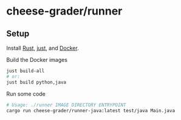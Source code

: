 # cheese-grader/runner

## Setup
Install [Rust](https://rustup.rs), [just](https://github.com/casey/just#installation), and [Docker](https://get.docker.com/).

Build the Docker images
```sh
just build-all
# or:
just build python,java
```

Run some code
```sh
# Usage: ./runner IMAGE DIRECTORY ENTRYPOINT
cargo run cheese-grader/runner-java:latest test/java Main.java
```